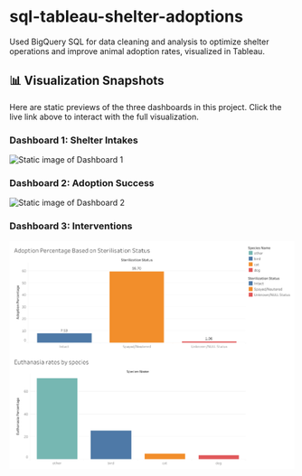 # sql-tableau-shelter-adoptions
Used BigQuery SQL for data cleaning and analysis to optimize shelter operations and improve animal adoption rates, visualized in Tableau.

## 📊 Visualization Snapshots

Here are static previews of the three dashboards in this project. Click the live link above to interact with the full visualization.

### Dashboard 1: Shelter Intakes
![Static image of Dashboard 1](Shelter_Intakes.png)

### Dashboard 2: Adoption Success
![Static image of Dashboard 2](Adoption_Success.png)

### Dashboard 3: Interventions
![Static image of Dashboard 3](Intervention.png)

